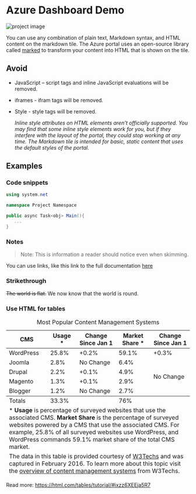 # Azure Dashboard Demo

![project image](https://az400assets.blob.core.windows.net/dashboard-markdown/img1.png)

You can use any combination of plain text, Markdown syntax, and HTML content on the markdown tile. The Azure portal uses an open-source library called [marked](https://marked.js.org/) to transform your content into HTML that is shown on the tile.

## Avoid

- JavaScript – script tags and inline JavaScript evaluations will be removed.
- iframes - ifram tags will be removed.
- Style - style tags will be removed.

    *Inline style attributes on HTML elements aren't officially supported. You may find that some inline style elements work for you, but if they interfere with the layout of the portal, they could stop working at any time. The Markdown tile is intended for basic, static content that uses the default styles of the portal.*

## Examples

### Code snippets

```csharp
using system.net

namespace Project Namespace

public async Task<obj> Main(){
   ...
}
```

### Notes

> Note: This is information a reader should notice even when skimming.

You can use links, like this link to the full documentation [here](https://docs.microsoft.com/en-us/azure/azure-portal/azure-portal-markdown-tile)

### Strikethrough

~~The world is flat.~~ We now know that the world is round.

### Use HTML for tables

<table>
    <caption>Most Popular Content Management Systems</caption>
    <thead>
        <tr>
            <th>CMS</th>
            <th>Usage *</th>
            <th>Change Since Jan 1</th>
            <th>Market Share *</th>
            <th>Change Since Jan 1</th>
        </tr>
    </thead>
    <tfoot>
        <tr>
            <td>Totals</td>
            <td>33.3%</td>
            <td></td>
            <td>76%</td>
            <td></td>
        </tr>
        <tr>
            <td colspan="5">* <strong>Usage</strong> is percentage of surveyed websites
            that use the associated CMS. <strong>Market Share</strong> is the percentage
            of surveyed websites powered by a CMS that use the associated CMS. For example,
            25.8% of all surveyed websites use WordPress, and WordPress commands 59.1%
            market share of the total CMS market.</td>
        </tr>
        <tr>
            <td colspan="5">The data in this table is provided courtesy of
            <a href="http://w3techs.com" target="_blank">W3Techs</a> and was captured in
            February 2016. To learn more about this topic visit the
            <a href="http://w3techs.com/technologies/overview/content_management/all"s
            target="_blank">overview of content management systems</a> from W3Techs.</td>
        </tr>
    </tfoot>
    <tbody>
        <tr>
            <td>WordPress</td>
            <td>25.8%</td>
            <td>+0.2%</td>
            <td>59.1%</td>
            <td>+0.3%</td>
        </tr>
        <tr>
            <td>Joomla</td>
            <td>2.8%</td>
            <td>No Change</td>
            <td>6.4%</td>
            <td rowspan="4">No Change</td>
        </tr>
        <tr>
            <td>Drupal</td>
            <td>2.2%</td>
            <td>+0.1%</td>
            <td>4.9%</td>
            <!--Deleted td element to be collapsed with rowspan-->
        </tr>
        <tr>
            <td>Magento</td>
            <td>1.3%</td>
            <td>+0.1%</td>
            <td>2.9%</td>
            <!--Deleted td element to be collapsed with rowspan-->
        </tr>
        <tr>
            <td>Blogger</td>
            <td>1.2%</td>
            <td>No Change</td>
            <td>2.7%</td>
            <!--Deleted td element to be collapsed with rowspan-->
        </tr>
    </tbody>
</table>


Read more: https://html.com/tables/tutorial/#ixzz6XEEja5R7